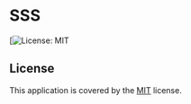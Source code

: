 # SSS
  [![License: MIT](https://img.shields.io/badge/license-MIT-yellow.svg)
  ## License
  This application is covered by the [MIT](https://opensource.org/licenses/MIT) license.
  
